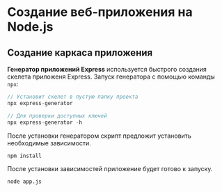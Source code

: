 # Создание веб-приложения на Node.js

## Создание каркаса приложения

**Генератор приложений Express** используется быстрого создания скелета приложеня Express. Запуск генератора с помощью команды `npx`:

```javascript
// Установит скелет в пустую папку проекта
npx express-generator

// Для проверки доступных ключей
npx express-generator -h
```

После установки генератором скрипт предложит установить необходимые зависимости.

```bash
npm install
```

После установки зависимостей приложение будет готово к запуску.

```bash
node app.js
```
